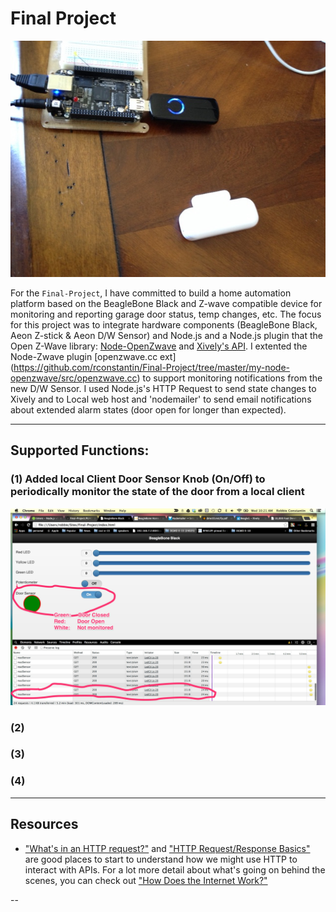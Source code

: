 # Final Project

![A screenshot from the app](https://raw.githubusercontent.com/rconstantin/Final-Project/master/README_media/bbb%20with%20zwave%20dev.png)

For the `Final-Project`, I have committed to build a home automation platform based on the BeagleBone Black and Z-wave compatible device for monitoring and reporting garage door status, temp changes, etc.  The focus for this project was to integrate hardware components (BeagleBone Black, Aeon Z-stick & Aeon D/W Sensor) and Node.js and a Node.js plugin that the Open Z-Wave library: [Node-OpenZwave](https://github.com/jperkin/node-openzwave) and [Xively's API](https://xively.com/develop/FTDu-2xDjPP1Ix4z1znM). I extented the Node-Zwave plugin [openzwave.cc ext] (https://github.com/rconstantin/Final-Project/tree/master/my-node-openzwave/src/openzwave.cc) to support monitoring notifications from the new D/W Sensor. I used Node.js's HTTP Request to send state changes to Xively and to Local web host and 'nodemailer' to send email notifications about extended alarm states (door open for longer than expected).

---

## Supported Functions:

### (1) Added local Client Door Sensor Knob (On/Off) to periodically monitor the state of the door from a local client

![LocalHost polling door sensor state changes](https://raw.githubusercontent.com/rconstantin/Final-Project/master/README_media/Client_monitor.png)

### (2) 

### (3) 


### (4) 

---

## Resources

+ ["What's in an HTTP request?"](http://rve.org.uk/dumprequest) and ["HTTP Request/Response Basics"](http://devhub.fm/http-requestresponse-basics/) are good places to start to understand how we might use HTTP to interact with APIs.  For a lot more detail about what's going on behind the scenes, you can check out ["How Does the Internet Work?"](http://www.stanford.edu/class/msande91si/www-spr04/readings/week1/InternetWhitepaper.htm)

--
